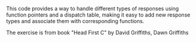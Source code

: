 This code provides a way to handle different types of responses using function pointers and a dispatch table, making it easy to add new response types and associate them with corresponding functions.

The exercise is from book "Head First C" by David Griffiths, Dawn Griffiths